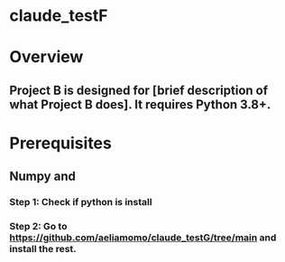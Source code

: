# claude_testF

# Overview
## Project B is designed for [brief description of what Project B does]. It requires Python 3.8+.

# Prerequisites
## Numpy and 


### Step 1: Check if python is install
### Step 2: Go to https://github.com/aeliamomo/claude_testG/tree/main and install the rest. 


